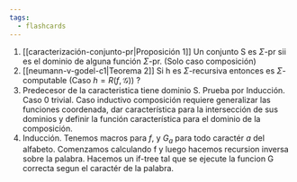 ```yaml
---
tags:
  - flashcards
---
```

01. [[caracterización-conjunto-pr|Proposición 1]] Un conjunto S es $\Sigma$-pr sii es el dominio de alguna función $\Sigma$-pr. (Solo caso composición)
02. [[neumann-v-godel-c1|Teorema 2]] Si h es $\Sigma$-recursiva entonces es $\Sigma$-computable (Caso $h=R(f,\mathcal{G})$)
?
01. Predecesor de la caracteristica tiene dominio S. Prueba por Inducción. Caso 0 trivial. Caso inductivo composición requiere generalizar las funciones coordenada, dar característica para la intersección  de sus dominios y definir la función característica para el dominio de la composición.
02. Inducción. Tenemos macros para $f$, y $G_a$ para todo caractér $a$ del alfabeto. Comenzamos calculando f y luego hacemos recursion inversa sobre la palabra. Hacemos un if-tree tal que se ejecute la funcion G correcta segun el caractér de la palabra.
<!--SR:!2024-07-18,3,250-->